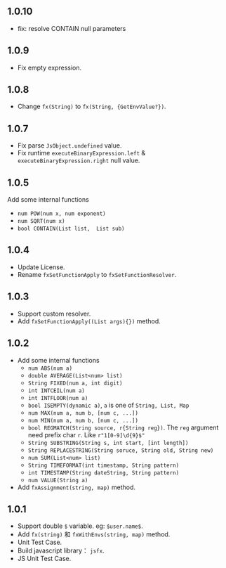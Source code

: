 ## 1.0.10

- fix: resolve CONTAIN null parameters

## 1.0.9

- Fix empty expression.

## 1.0.8

- Change `fx(String)` to `fx(String, {GetEnvValue?})`.

## 1.0.7

- Fix parse `JsObject.undefined` value.
- Fix runtime `executeBinaryExpression.left` & `executeBinaryExpression.right` null value.

## 1.0.5

Add some internal functions

- `num POW(num x, num exponent)`
- `num SQRT(num x)`
- `bool CONTAIN(List list,  List sub)`

## 1.0.4

- Update License.
- Rename `fxSetFunctionApply` to `fxSetFunctionResolver`.

## 1.0.3

- Support custom resolver.
- Add `fxSetFunctionApply((List args){})` method.

## 1.0.2

- Add some internal functions
  - `num ABS(num a)`
  - `double AVERAGE(List<num> list)`
  - `String FIXED(num a, int digit)`
  - `int INTCEIL(num a)`
  - `int INTFLOOR(num a)`
  - `bool ISEMPTY(dynamic a)`, `a` is one of `String, List, Map`
  - `num MAX(num a, num b, [num c, ...])`
  - `num MIN(num a, num b, [num c, ...])`
  - `bool REGMATCH(String source, r{String reg})`. The `reg` argument need prefix char `r`. Like `r"1[0-9]\d{9}$"`
  - `String SUBSTRING(String s, int start, [int length])`
  - `String REPLACESTRING(String soruce, String old, String new)`
  - `num SUM(List<num> list)`
  - `String TIMEFORMAT(int timestamp, String pattern)`
  - `int TIMESTAMP(String dateString, String pattern)`
  - `num VALUE(String a)`
- Add `fxAssignment(string, map)` method.

## 1.0.1

- Support double  `$`  variable. eg: `$user.name$`.
- Add `fx(string)` 和 `fxWithEnvs(string, map)` method.
- Unit Test Case.
- Build javascript library： `jsfx`.
- JS Unit Test Case.
